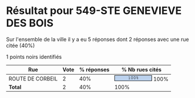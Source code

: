 # Résultat pour 549-STE GENEVIEVE DES BOIS

Sur l'ensemble de la ville il y a eu 5 réponses dont 2 réponses avec une rue citée (40%)

1 points noirs identifiés

| Rue | Vote | % réponses | % Nb rues cités|
|-----|------|------------|----------------|
| ROUTE DE CORBEIL | 2 | 40% | <img src="../../img/bar_100.gif" />&nbsp;100%|
| **Total** | 2 | 40% | 100%|
